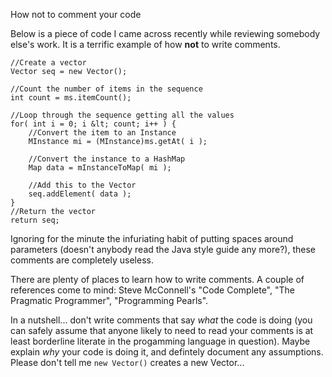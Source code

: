 How not to comment your code

Below is a piece of code I came across recently while reviewing
somebody else's work. It is a terrific example of how <b>not</b> to
write comments.

    //Create a vector
    Vector seq = new Vector();
    
    //Count the number of items in the sequence
    int count = ms.itemCount();
    
    //Loop through the sequence getting all the values
    for( int i = 0; i &lt; count; i++ ) {
        //Convert the item to an Instance
        MInstance mi = (MInstance)ms.getAt( i );
    
        //Convert the instance to a HashMap
        Map data = mInstanceToMap( mi );
    
        //Add this to the Vector
        seq.addElement( data );
    }
    //Return the vector
    return seq;

Ignoring for the minute the infuriating habit of putting spaces around
parameters (doesn't anybody read the Java style guide any more?),
these comments are completely useless.

There are plenty of places to learn how to write comments. A couple of
references come to mind: Steve McConnell's "Code Complete", "The
Pragmatic Programmer", "Programming Pearls".

In a nutshell... don't write comments that say *what* the code is
doing (you can safely assume that anyone likely to need to read your
comments is at least borderline literate in the progamming language in
question). Maybe explain *why* your code is doing it, and
defintely document any assumptions. Please don't tell me 
`new Vector()` creates a new Vector...

